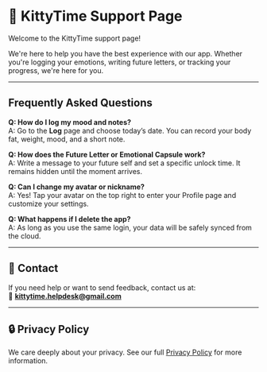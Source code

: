# 💜 KittyTime Support Page

Welcome to the KittyTime support page!

We're here to help you have the best experience with our app. Whether you're logging your emotions, writing future letters, or tracking your progress, we're here for you.

---

## Frequently Asked Questions

**Q: How do I log my mood and notes?**  
A: Go to the **Log** page and choose today’s date. You can record your body fat, weight, mood, and a short note.

**Q: How does the Future Letter or Emotional Capsule work?**  
A: Write a message to your future self and set a specific unlock time. It remains hidden until the moment arrives.

**Q: Can I change my avatar or nickname?**  
A: Yes! Tap your avatar on the top right to enter your Profile page and customize your settings.

**Q: What happens if I delete the app?**  
A: As long as you use the same login, your data will be safely synced from the cloud.

---

## 📧 Contact

If you need help or want to send feedback, contact us at:  
📮 **kittytime.helpdesk@gmail.com**

---

## 🔒 Privacy Policy

We care deeply about your privacy. See our full [Privacy Policy](https://yourusername.github.io/kittytime-support/privacy.html) for more information.
